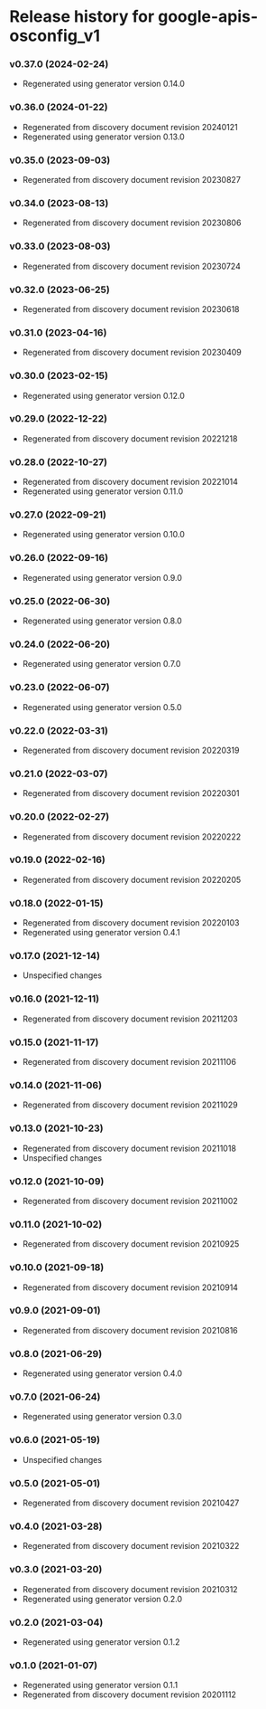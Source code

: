 # Release history for google-apis-osconfig_v1

### v0.37.0 (2024-02-24)

* Regenerated using generator version 0.14.0

### v0.36.0 (2024-01-22)

* Regenerated from discovery document revision 20240121
* Regenerated using generator version 0.13.0

### v0.35.0 (2023-09-03)

* Regenerated from discovery document revision 20230827

### v0.34.0 (2023-08-13)

* Regenerated from discovery document revision 20230806

### v0.33.0 (2023-08-03)

* Regenerated from discovery document revision 20230724

### v0.32.0 (2023-06-25)

* Regenerated from discovery document revision 20230618

### v0.31.0 (2023-04-16)

* Regenerated from discovery document revision 20230409

### v0.30.0 (2023-02-15)

* Regenerated using generator version 0.12.0

### v0.29.0 (2022-12-22)

* Regenerated from discovery document revision 20221218

### v0.28.0 (2022-10-27)

* Regenerated from discovery document revision 20221014
* Regenerated using generator version 0.11.0

### v0.27.0 (2022-09-21)

* Regenerated using generator version 0.10.0

### v0.26.0 (2022-09-16)

* Regenerated using generator version 0.9.0

### v0.25.0 (2022-06-30)

* Regenerated using generator version 0.8.0

### v0.24.0 (2022-06-20)

* Regenerated using generator version 0.7.0

### v0.23.0 (2022-06-07)

* Regenerated using generator version 0.5.0

### v0.22.0 (2022-03-31)

* Regenerated from discovery document revision 20220319

### v0.21.0 (2022-03-07)

* Regenerated from discovery document revision 20220301

### v0.20.0 (2022-02-27)

* Regenerated from discovery document revision 20220222

### v0.19.0 (2022-02-16)

* Regenerated from discovery document revision 20220205

### v0.18.0 (2022-01-15)

* Regenerated from discovery document revision 20220103
* Regenerated using generator version 0.4.1

### v0.17.0 (2021-12-14)

* Unspecified changes

### v0.16.0 (2021-12-11)

* Regenerated from discovery document revision 20211203

### v0.15.0 (2021-11-17)

* Regenerated from discovery document revision 20211106

### v0.14.0 (2021-11-06)

* Regenerated from discovery document revision 20211029

### v0.13.0 (2021-10-23)

* Regenerated from discovery document revision 20211018
* Unspecified changes

### v0.12.0 (2021-10-09)

* Regenerated from discovery document revision 20211002

### v0.11.0 (2021-10-02)

* Regenerated from discovery document revision 20210925

### v0.10.0 (2021-09-18)

* Regenerated from discovery document revision 20210914

### v0.9.0 (2021-09-01)

* Regenerated from discovery document revision 20210816

### v0.8.0 (2021-06-29)

* Regenerated using generator version 0.4.0

### v0.7.0 (2021-06-24)

* Regenerated using generator version 0.3.0

### v0.6.0 (2021-05-19)

* Unspecified changes

### v0.5.0 (2021-05-01)

* Regenerated from discovery document revision 20210427

### v0.4.0 (2021-03-28)

* Regenerated from discovery document revision 20210322

### v0.3.0 (2021-03-20)

* Regenerated from discovery document revision 20210312
* Regenerated using generator version 0.2.0

### v0.2.0 (2021-03-04)

* Regenerated using generator version 0.1.2

### v0.1.0 (2021-01-07)

* Regenerated using generator version 0.1.1
* Regenerated from discovery document revision 20201112

